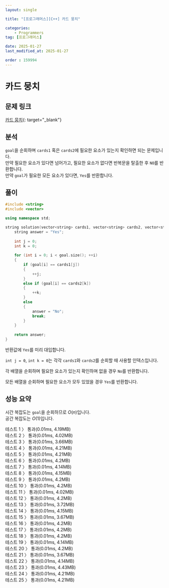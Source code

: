```yaml
---
layout: single

title: "[프로그래머스][C++] 카드 뭉치"

categories:
    - Programmers
tag: [프로그래머스]

date: 2025-01-27
last_modified_at: 2025-01-27

order : 159994
---
```


# 카드 뭉치

## 문제 링크

[카드 뭉치](https://school.programmers.co.kr/learn/courses/30/lessons/159994){: target="_blank"}

## 분석

`goal`을 순회하며 `cards1` 혹은 `cards2`에 필요한 요소가 있는지 확인하면 되는 문제입니다.  
만약 필요한 요소가 있다면 넘어가고, 필요한 요소가 없다면 반복문을 탈출한 후 `NO`를 반환합니다.  
만약 `goal`가 필요한 모든 요소가 있다면, `Yes`를 반환합니다.

## 풀이

```cpp
#include <string>
#include <vector>

using namespace std;

string solution(vector<string> cards1, vector<string> cards2, vector<string> goal) {
    string answer = "Yes";
    
    int j = 0;
    int k = 0;
    
    for (int i = 0; i < goal.size(); ++i)
    {
        if (goal[i] == cards1[j])
        {
            ++j;
        }
        else if (goal[i] == cards2[k])
        {
            ++k;
        }
        else
        {
            answer = "No";
            break;
        }
    }
    
    return answer;
}
```

반환값에 `Yes`를 미리 대입합니다.

`int j = 0`, `int k = 0`는 각각 `cards1`와 `cards2`를 순회할 때 사용할 인덱스입니다.

각 배열을 순회하며 필요한 요소가 있는지 확인하며 없을 경우 `No`를 반환합니다.

모든 배열을 순회하며 필요한 요소가 모두 있었을 경우 `Yes`를 반환합니다.

## 성능 요약

시간 복잡도는 `goal`을 순회하므로 $O(n)$입니다.  
공간 복잡도는 $O(1)$입니다.

테스트 1 〉 통과(0.01ms, 4.19MB)  
테스트 2 〉 통과(0.01ms, 4.02MB)  
테스트 3 〉 통과(0.01ms, 3.66MB)  
테스트 4 〉 통과(0.01ms, 4.21MB)  
테스트 5 〉 통과(0.01ms, 4.21MB)  
테스트 6 〉 통과(0.01ms, 4.2MB)  
테스트 7 〉 통과(0.01ms, 4.14MB)  
테스트 8 〉 통과(0.01ms, 4.15MB)  
테스트 9 〉 통과(0.01ms, 4.2MB)  
테스트 10 〉 통과(0.01ms, 4.2MB)  
테스트 11 〉 통과(0.01ms, 4.02MB)  
테스트 12 〉 통과(0.01ms, 4.2MB)  
테스트 13 〉 통과(0.01ms, 3.72MB)  
테스트 14 〉 통과(0.01ms, 4.15MB)  
테스트 15 〉 통과(0.01ms, 3.67MB)  
테스트 16 〉 통과(0.01ms, 4.2MB)  
테스트 17 〉 통과(0.01ms, 4.2MB)  
테스트 18 〉 통과(0.01ms, 4.2MB)  
테스트 19 〉 통과(0.01ms, 4.14MB)  
테스트 20 〉 통과(0.01ms, 4.2MB)  
테스트 21 〉 통과(0.01ms, 3.67MB)  
테스트 22 〉 통과(0.01ms, 4.14MB)  
테스트 23 〉 통과(0.01ms, 4.43MB)  
테스트 24 〉 통과(0.01ms, 4.21MB)  
테스트 25 〉 통과(0.01ms, 4.21MB)  